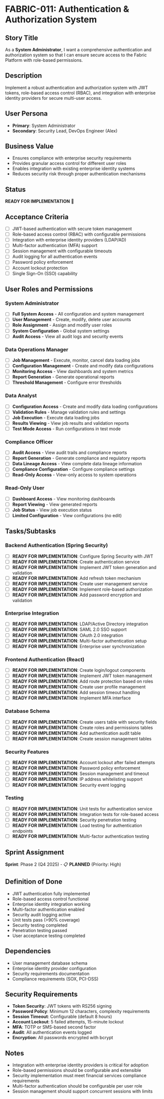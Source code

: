 # FABRIC-011: Authentication & Authorization System

## Story Title
As a **System Administrator**, I want a comprehensive authentication and authorization system so that I can ensure secure access to the Fabric Platform with role-based permissions.

## Description
Implement a robust authentication and authorization system with JWT tokens, role-based access control (RBAC), and integration with enterprise identity providers for secure multi-user access.

## User Persona
- **Primary**: System Administrator
- **Secondary**: Security Lead, DevOps Engineer (Alex)

## Business Value
- Ensures compliance with enterprise security requirements
- Provides granular access control for different user roles
- Enables integration with existing enterprise identity systems
- Reduces security risk through proper authentication mechanisms

## Status
**READY FOR IMPLEMENTATION** 🔄

## Acceptance Criteria
- [ ] JWT-based authentication with secure token management
- [ ] Role-based access control (RBAC) with configurable permissions
- [ ] Integration with enterprise identity providers (LDAP/AD)
- [ ] Multi-factor authentication (MFA) support
- [ ] Session management with configurable timeouts
- [ ] Audit logging for all authentication events
- [ ] Password policy enforcement
- [ ] Account lockout protection
- [ ] Single Sign-On (SSO) capability

## User Roles and Permissions

### System Administrator
- [ ] **Full System Access** - All configuration and system management
- [ ] **User Management** - Create, modify, delete user accounts
- [ ] **Role Assignment** - Assign and modify user roles
- [ ] **System Configuration** - Global system settings
- [ ] **Audit Access** - View all audit logs and security events

### Data Operations Manager
- [ ] **Job Management** - Execute, monitor, cancel data loading jobs
- [ ] **Configuration Management** - Create and modify data configurations
- [ ] **Monitoring Access** - View dashboards and system metrics
- [ ] **Report Generation** - Generate operational reports
- [ ] **Threshold Management** - Configure error thresholds

### Data Analyst
- [ ] **Configuration Access** - Create and modify data loading configurations
- [ ] **Validation Rules** - Manage validation rules and settings
- [ ] **Job Execution** - Execute data loading jobs
- [ ] **Results Viewing** - View job results and validation reports
- [ ] **Test Mode Access** - Run configurations in test mode

### Compliance Officer
- [ ] **Audit Access** - View audit trails and compliance reports
- [ ] **Report Generation** - Generate compliance and regulatory reports
- [ ] **Data Lineage Access** - View complete data lineage information
- [ ] **Compliance Configuration** - Configure compliance settings
- [ ] **Read-Only Access** - View-only access to system operations

### Read-Only User
- [ ] **Dashboard Access** - View monitoring dashboards
- [ ] **Report Viewing** - View generated reports
- [ ] **Job Status** - View job execution status
- [ ] **Limited Configuration** - View configurations (no edit)

## Tasks/Subtasks
### Backend Authentication (Spring Security)
- [ ] **READY FOR IMPLEMENTATION**: Configure Spring Security with JWT
- [ ] **READY FOR IMPLEMENTATION**: Create authentication service
- [ ] **READY FOR IMPLEMENTATION**: Implement JWT token generation and validation
- [ ] **READY FOR IMPLEMENTATION**: Add refresh token mechanism
- [ ] **READY FOR IMPLEMENTATION**: Create user management service
- [ ] **READY FOR IMPLEMENTATION**: Implement role-based authorization
- [ ] **READY FOR IMPLEMENTATION**: Add password encryption and validation

### Enterprise Integration
- [ ] **READY FOR IMPLEMENTATION**: LDAP/Active Directory integration
- [ ] **READY FOR IMPLEMENTATION**: SAML 2.0 SSO support
- [ ] **READY FOR IMPLEMENTATION**: OAuth 2.0 integration
- [ ] **READY FOR IMPLEMENTATION**: Multi-factor authentication setup
- [ ] **READY FOR IMPLEMENTATION**: Enterprise user synchronization

### Frontend Authentication (React)
- [ ] **READY FOR IMPLEMENTATION**: Create login/logout components
- [ ] **READY FOR IMPLEMENTATION**: Implement JWT token management
- [ ] **READY FOR IMPLEMENTATION**: Add route protection based on roles
- [ ] **READY FOR IMPLEMENTATION**: Create user profile management
- [ ] **READY FOR IMPLEMENTATION**: Add session timeout handling
- [ ] **READY FOR IMPLEMENTATION**: Implement MFA interface

### Database Schema
- [ ] **READY FOR IMPLEMENTATION**: Create users table with security fields
- [ ] **READY FOR IMPLEMENTATION**: Create roles and permissions tables
- [ ] **READY FOR IMPLEMENTATION**: Add authentication audit table
- [ ] **READY FOR IMPLEMENTATION**: Create session management tables

### Security Features
- [ ] **READY FOR IMPLEMENTATION**: Account lockout after failed attempts
- [ ] **READY FOR IMPLEMENTATION**: Password policy enforcement
- [ ] **READY FOR IMPLEMENTATION**: Session management and timeout
- [ ] **READY FOR IMPLEMENTATION**: IP address whitelisting support
- [ ] **READY FOR IMPLEMENTATION**: Security event logging

### Testing
- [ ] **READY FOR IMPLEMENTATION**: Unit tests for authentication service
- [ ] **READY FOR IMPLEMENTATION**: Integration tests for role-based access
- [ ] **READY FOR IMPLEMENTATION**: Security penetration testing
- [ ] **READY FOR IMPLEMENTATION**: Load testing for authentication endpoints
- [ ] **READY FOR IMPLEMENTATION**: Multi-factor authentication testing

## Sprint Assignment
**Sprint**: Phase 2 (Q4 2025) - 📋 **PLANNED** (Priority: High)

## Definition of Done
- JWT authentication fully implemented
- Role-based access control functional
- Enterprise identity integration working
- Multi-factor authentication enabled
- Security audit logging active
- Unit tests pass (>90% coverage)
- Security testing completed
- Penetration testing passed
- User acceptance testing completed

## Dependencies
- User management database schema
- Enterprise identity provider configuration
- Security requirements documentation
- Compliance requirements (SOX, PCI-DSS)

## Security Requirements
- **Token Security**: JWT tokens with RS256 signing
- **Password Policy**: Minimum 12 characters, complexity requirements
- **Session Timeout**: Configurable (default 8 hours)
- **Account Lockout**: 5 failed attempts, 15-minute lockout
- **MFA**: TOTP or SMS-based second factor
- **Audit**: All authentication events logged
- **Encryption**: All passwords encrypted with bcrypt

## Notes
- Integration with enterprise identity providers is critical for adoption
- Role-based permissions should be configurable and extensible
- Security implementation must meet financial services compliance requirements
- Multi-factor authentication should be configurable per user role
- Session management should support concurrent sessions with limits